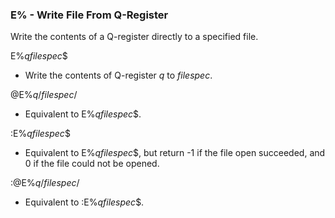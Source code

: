 ### E% - Write File From Q-Register

Write the contents of a Q-register directly to a specified file.

E%*qfilespec*$
- Write the contents of Q-register *q* to *filespec*.

@E%*q*/*filespec*/
- Equivalent to E%*qfilespec*$.

:E%*qfilespec*$
- Equivalent to E%*qfilespec*$, but return -1 if the file open
succeeded, and 0 if the file could not be opened.

:@E%*q*/*filespec*/
- Equivalent to :E%*qfilespec*$.

